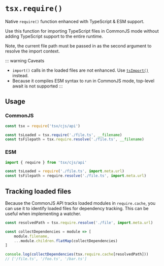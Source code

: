 # `tsx.require()`

Native `require()` function enhanced with TypeScript & ESM support.

Use this function for importing TypeScript files in CommonJS mode without adding TypeScript support to the entire runtime.

Note, the current file path must be passed in as the second argument to resolve the import context.

::: warning Caveats

- `import()` calls in the loaded files are not enhanced. Use [`tsImport()`](/dev-api/ts-import) instead.
- Because it compiles ESM syntax to run in CommonJS mode, top-level await is not supported
:::

## Usage

### CommonJS

```js
const tsx = require('tsx/cjs/api')

const tsLoaded = tsx.require('./file.ts', __filename)
const tsFilepath = tsx.require.resolve('./file.ts', __filename)
```

### ESM

```js
import { require } from 'tsx/cjs/api'

const tsLoaded = require('./file.ts', import.meta.url)
const tsFilepath = require.resolve('./file.ts', import.meta.url)
```

## Tracking loaded files

Because the CommonJS API tracks loaded modules in `require.cache`, you can use it to identify loaded files for dependency tracking. This can be useful when implementing a watcher.

```js
const resolvedPath = tsx.require.resolve('./file', import.meta.url)

const collectDependencies = module => [
    module.filename,
    ...module.children.flatMap(collectDependencies)
]

console.log(collectDependencies(tsx.require.cache[resolvedPath]))
// ['/file.ts', '/foo.ts', '/bar.ts']
```
